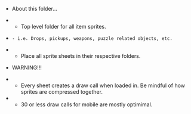 * About this folder...
*   - Top level folder for all item sprites.
*     - i.e. Drops, pickups, weapons, puzzle related objects, etc.
*   - Place all sprite sheets in their respective folders.

* WARNING!!!
*   - Every sheet creates a draw call when loaded in. Be mindful of how sprites are compressed together.
*   - 30 or less draw calls for mobile are mostly optimimal.